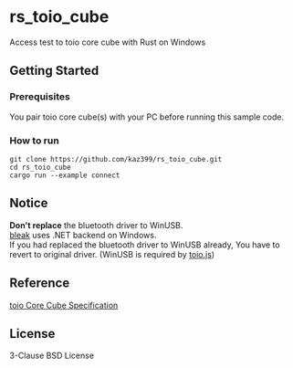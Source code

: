 # rs_toio_cube

Access test to toio core cube with Rust on Windows

## Getting Started

### Prerequisites

You pair toio core cube(s) with your PC before running this sample code.

### How to run

```
git clone https://github.com/kaz399/rs_toio_cube.git 
cd rs_toio_cube
cargo run --example connect
```

## Notice

**Don't replace** the bluetooth driver to WinUSB.  
[bleak](https://pypi.org/project/bleak/) uses .NET backend on Windows.  
If you had replaced the bluetooth driver to WinUSB already, You have to revert to original driver. (WinUSB is required by [toio.js](https://github.com/toio/toio.js/))


## Reference

[toio Core Cube Specification](https://toio.github.io/toio-spec/)

## License

3-Clause BSD License
